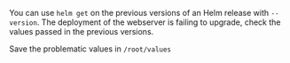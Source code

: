 
You can use `helm get` on the previous versions of an Helm release with `--version`.
The deployment of the webserver is failing to upgrade, check the values passed in the previous versions.

Save the problematic values in `/root/values`

